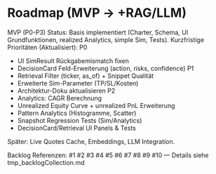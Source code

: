 # Roadmap (MVP → +RAG/LLM)

MVP (P0-P3) Status: Basis implementiert (Charter, Schema, UI Grundfunktionen, realized Analytics, simple Sim, Tests).
Kurzfristige Prioritäten (Aktualisiert):
P0
 - UI SimResult Rückgabemismatch fixen
 - DecisionCard Feld-Erweiterung (action, risks, confidence)
P1
 - Retrieval Filter (ticker, as_of) + Snippet Qualität
 - Erweiterte Sim-Parameter (TP/SL/Kosten)
 - Architektur-Doku aktualisieren
P2
 - Analytics: CAGR Berechnung
 - Unrealized Equity Curve + unrealized PnL Erweiterung
 - Pattern Analytics (Histogramme, Scatter)
 - Snapshot Regression Tests (Sim/Analytics)
 - DecisionCard/Retrieval UI Panels & Tests

Später: Live Quotes Cache, Embeddings, LLM Integration.

Backlog Referenzen: #1 #2 #3 #4 #5 #6 #7 #8 #9 #10 — Details siehe tmp_backlogCollection.md

